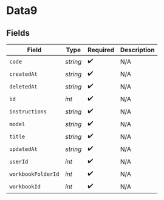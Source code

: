 # Data9


## Fields

| Field              | Type               | Required           | Description        |
| ------------------ | ------------------ | ------------------ | ------------------ |
| `code`             | *string*           | :heavy_check_mark: | N/A                |
| `createdAt`        | *string*           | :heavy_check_mark: | N/A                |
| `deletedAt`        | *string*           | :heavy_check_mark: | N/A                |
| `id`               | *int*              | :heavy_check_mark: | N/A                |
| `instructions`     | *string*           | :heavy_check_mark: | N/A                |
| `model`            | *string*           | :heavy_check_mark: | N/A                |
| `title`            | *string*           | :heavy_check_mark: | N/A                |
| `updatedAt`        | *string*           | :heavy_check_mark: | N/A                |
| `userId`           | *int*              | :heavy_check_mark: | N/A                |
| `workbookFolderId` | *int*              | :heavy_check_mark: | N/A                |
| `workbookId`       | *int*              | :heavy_check_mark: | N/A                |